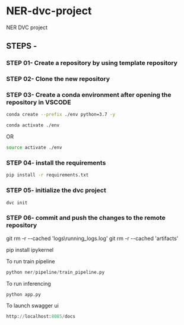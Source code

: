 # NER-dvc-project
NER DVC project

## STEPS -

### STEP 01- Create a repository by using template repository

### STEP 02- Clone the new repository

### STEP 03- Create a conda environment after opening the repository in VSCODE

```bash
conda create --prefix ./env python=3.7 -y
```

```bash
conda activate ./env
```
OR
```bash
source activate ./env
```

### STEP 04- install the requirements
```bash
pip install -r requirements.txt
```

### STEP 05- initialize the dvc project
```bash
dvc init
```

### STEP 06- commit and push the changes to the remote repository

git rm -r --cached 'logs\running_logs.log'
git rm -r --cached 'artifacts\'

pip install ipykernel

To run train pipeline
```python
python ner/pipeline/train_pipeline.py
```
To run inferencing
```python
python app.py
```

To launch swagger ui
```python
http://localhost:8085/docs
```
